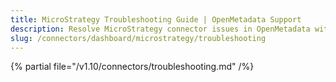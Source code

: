 ```yaml
---
title: MicroStrategy Troubleshooting Guide | OpenMetadata Support
description: Resolve MicroStrategy connector issues in OpenMetadata with expert troubleshooting tips, common error fixes, and step-by-step solutions for seamless integration.
slug: /connectors/dashboard/microstrategy/troubleshooting
---
```


{% partial file="/v1.10/connectors/troubleshooting.md" /%}
